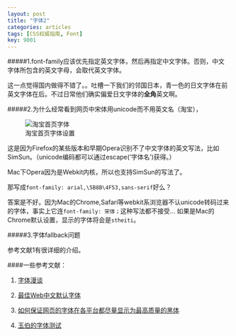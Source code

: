 ```yaml
---
layout: post
title: "字体2"
categories: articles
tags: [CSS权威指南, Font]
key: 9001
---
```

#####1.font-family应该优先指定英文字体，然后再指定中文字体。否则，中文字体所包含的英文字母，会取代英文字体。

这一点觉得国内做得不错了。。吐槽一下我们的邻国日本，青一色的日文字体在前英文字体在后。不过日常他们确实偏爱日文字体的**全角**英文啊。

#####2.为什么经常看到网页中宋体用unicode而不用英文名（淘宝），

<figure>
    <img src="{{ site.img-url }}taobao-font.png" alt="淘宝首页字体">
    <figcaption>淘宝首页字体设置</figcaption>
</figure>

这是因为Firefox的某些版本和早期Opera识别不了中文字体的英文写法，比如SimSun。（unicode编码都可以通过escape(‘字体名’)获得。）

Mac下Opera因为是Webkit内核，所以也支持SimSun的写法了。

那写成`font-family: arial,\5B8B\4F53,sans-serif`好么？

答案是不好。因为Mac的Chrome,Safari等webkit系浏览器不认unicode转码过来的字体，事实上它连```font-family: 宋体；```这种写法都不接受...
如果是Mac的Chrome默认设置，显示的字体将会是`stheiti`。

#####3.字体fallback问题

参考文献1有很详细的介绍。

####一些参考文献：

1. [字体漫谈](http://justineo.github.io/slideshows/font/#/)

2. [最佳Web中文默认字体](http://lifesinger.wordpress.com/2011/04/06/best-web-default-fonts/)

3. [如何保证网页的字体在各平台都尽量显示为最高质量的黑体](http://www.zhihu.com/question/19911793)

4. [玉伯的字体测试](http://lifesinger.github.io/lab/2011/default-fonts/)